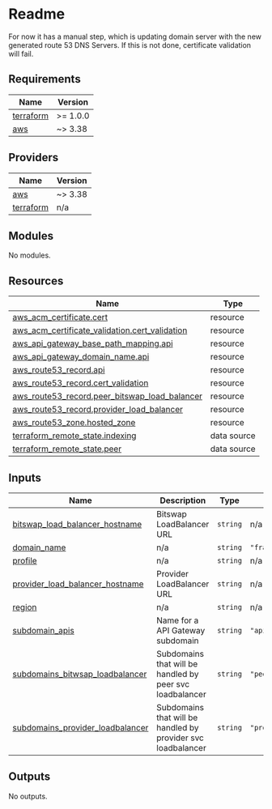 # Readme

For now it has a manual step, which is updating domain server with the new generated route 53 DNS Servers. If this is not done, certificate validation will fail.

<!-- BEGIN_TF_DOCS -->
## Requirements

| Name | Version |
|------|---------|
| <a name="requirement_terraform"></a> [terraform](#requirement\_terraform) | >= 1.0.0 |
| <a name="requirement_aws"></a> [aws](#requirement\_aws) | ~> 3.38 |

## Providers

| Name | Version |
|------|---------|
| <a name="provider_aws"></a> [aws](#provider\_aws) | ~> 3.38 |
| <a name="provider_terraform"></a> [terraform](#provider\_terraform) | n/a |

## Modules

No modules.

## Resources

| Name | Type |
|------|------|
| [aws_acm_certificate.cert](https://registry.terraform.io/providers/hashicorp/aws/latest/docs/resources/acm_certificate) | resource |
| [aws_acm_certificate_validation.cert_validation](https://registry.terraform.io/providers/hashicorp/aws/latest/docs/resources/acm_certificate_validation) | resource |
| [aws_api_gateway_base_path_mapping.api](https://registry.terraform.io/providers/hashicorp/aws/latest/docs/resources/api_gateway_base_path_mapping) | resource |
| [aws_api_gateway_domain_name.api](https://registry.terraform.io/providers/hashicorp/aws/latest/docs/resources/api_gateway_domain_name) | resource |
| [aws_route53_record.api](https://registry.terraform.io/providers/hashicorp/aws/latest/docs/resources/route53_record) | resource |
| [aws_route53_record.cert_validation](https://registry.terraform.io/providers/hashicorp/aws/latest/docs/resources/route53_record) | resource |
| [aws_route53_record.peer_bitswap_load_balancer](https://registry.terraform.io/providers/hashicorp/aws/latest/docs/resources/route53_record) | resource |
| [aws_route53_record.provider_load_balancer](https://registry.terraform.io/providers/hashicorp/aws/latest/docs/resources/route53_record) | resource |
| [aws_route53_zone.hosted_zone](https://registry.terraform.io/providers/hashicorp/aws/latest/docs/resources/route53_zone) | resource |
| [terraform_remote_state.indexing](https://registry.terraform.io/providers/hashicorp/terraform/latest/docs/data-sources/remote_state) | data source |
| [terraform_remote_state.peer](https://registry.terraform.io/providers/hashicorp/terraform/latest/docs/data-sources/remote_state) | data source |

## Inputs

| Name | Description | Type | Default | Required |
|------|-------------|------|---------|:--------:|
| <a name="input_bitswap_load_balancer_hostname"></a> [bitswap\_load\_balancer\_hostname](#input\_bitswap\_load\_balancer\_hostname) | Bitswap LoadBalancer URL | `string` | n/a | yes |
| <a name="input_domain_name"></a> [domain\_name](#input\_domain\_name) | n/a | `string` | `"franciscocardosotest.com"` | no |
| <a name="input_profile"></a> [profile](#input\_profile) | n/a | `string` | n/a | yes |
| <a name="input_provider_load_balancer_hostname"></a> [provider\_load\_balancer\_hostname](#input\_provider\_load\_balancer\_hostname) | Provider LoadBalancer URL | `string` | n/a | yes |
| <a name="input_region"></a> [region](#input\_region) | n/a | `string` | n/a | yes |
| <a name="input_subdomain_apis"></a> [subdomain\_apis](#input\_subdomain\_apis) | Name for a API Gateway subdomain | `string` | `"api.uploader"` | no |
| <a name="input_subdomains_bitwsap_loadbalancer"></a> [subdomains\_bitwsap\_loadbalancer](#input\_subdomains\_bitwsap\_loadbalancer) | Subdomains that will be handled by peer svc loadbalancer | `string` | `"peer"` | no |
| <a name="input_subdomains_provider_loadbalancer"></a> [subdomains\_provider\_loadbalancer](#input\_subdomains\_provider\_loadbalancer) | Subdomains that will be handled by provider svc loadbalancer | `string` | `"provider"` | no |

## Outputs

No outputs.
<!-- END_TF_DOCS -->